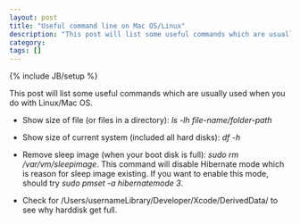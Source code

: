 ```yaml
---
layout: post
title: "Useful command line on Mac OS/Linux"
description: "This post will list some useful commands which are usually used when you do with Linux/Mac OS."
category: 
tags: []
---
```

{% include JB/setup %}

This post will list some useful commands which are usually used when you do with Linux/Mac OS.

- Show size of file (or files in a directory): *ls -lh file-name/folder-path*
- Show size of current system (included all hard disks): *df -h*
- Remove sleep image (when your boot disk is full): *sudo rm /var/vm/sleepimage*. This command will disable Hibernate mode which is reason for sleep image existing. If you want to enable this mode, should try *sudo pmset -a hibernatemode 3*.

- Check for /Users/usernameLibrary/Developer/Xcode/DerivedData/ to see why harddisk get full.




